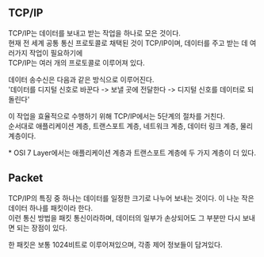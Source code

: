 ## TCP/IP

TCP/IP는 데이터를 보내고 받는 작업을 하나로 모은 것이다.  
현재 전 세계 공통 통신 프로토콜로 채택된 것이 TCP/IP이며, 데이터를 주고 받는 데 여러가지 작업이 필요하기에  
TCP/IP는 여러 개의 프로토콜로 이루어져 있다.

데이터 송수신은 다음과 같은 방식으로 이루어진다.  
'데이터를 디지털 신호로 바꾼다 -> 보낼 곳에 전달한다 -> 디지털 신호를 데이터로 되돌린다'

이 작업을 효율적으로 수행하기 위해 TCP/IP에서는 5단계의 절차를 거친다.  
순서대로 애플리케이션 계층, 트랜스포트 계층, 네트워크 계층, 데이터 링크 계층, 물리 계층이다.

\* OSI 7 Layer에서는 애플리케이션 계층과 트랜스포트 계층에 두 가지 계층이 더 있다.

## Packet

TCP/IP의 특징 중 하나는 데이터를 일정한 크기로 나누어 보내는 것이다. 이 나눈 작은 데이터 하나를 패킷이라 한다.  
이런 통신 방법을 패킷 통신이라하며, 데이터의 일부가 손상되어도 그 부분만 다시 보내면 되는 장점이 있다.

한 패킷은 보통 1024비트로 이루어져있으며, 각종 제어 정보들이 담겨있다.
